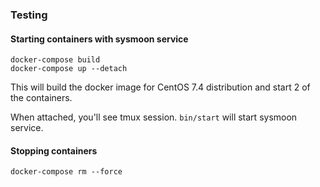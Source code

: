 ### Testing

#### Starting containers with sysmoon service

```
docker-compose build
docker-compose up --detach
```

This will build the docker image for CentOS 7.4 distribution and start 2 of the containers.

When attached, you'll see tmux session. `bin/start` will start sysmoon service.

#### Stopping containers

```
docker-compose rm --force
```
